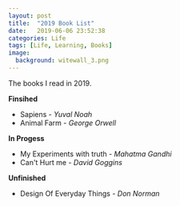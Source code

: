 ```yaml
---
layout: post
title:  "2019 Book List"
date:   2019-06-06 23:52:38
categories: Life
tags: [Life, Learning, Books]
image:
  background: witewall_3.png
---
```

The books I read in 2019.


**Finsihed** 

- Sapiens - _Yuval Noah_
- Animal Farm - _George Orwell_ 

**In Progess**

- My Experiments with truth - _Mahatma Gandhi_
- Can't Hurt me - _David Goggins_

**Unfinished**
- Design Of Everyday Things - _Don Norman_
